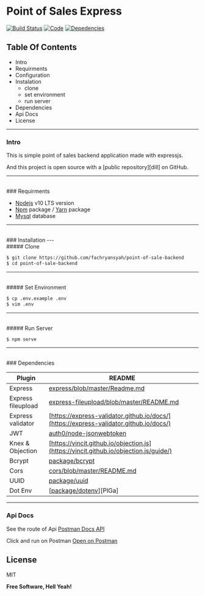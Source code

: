 # Point of Sales Express

[![Build Status](https://travis-ci.org/joemccann/dillinger.svg?branch=master)](https://travis-ci.org/joemccann/dillinger)
[![Code](https://camo.githubusercontent.com/65f7d034f575d55d73f27883473847130e1ead2e/68747470733a2f2f696d672e736869656c64732e696f2f62616467652f436f64652532305374796c652d5374616e646172642d79656c6c6f772e737667)](https://standardjs.com)
[![Depedencies](https://camo.githubusercontent.com/ad7cd96cf07b4f43660e8cf795e20d380419465a/68747470733a2f2f696d672e736869656c64732e696f2f62616467652f446570656e64656e636965732d457870726573732d677265656e2e737667)]()


## Table Of Contents

*  Intro
*  Requirments
*  Configuration
*  Instalation
    *  clone
    *  set environment
    *  run server
* Dependencies
* Api Docs
* License
___
### Intro

This is simple point of sales backend application made with expressjs.

And this project is open source with a [public repository][dill]
 on GitHub.
___
<br>
### Requirments

* [Nodejs](https://nodejs.org/en/) v10 LTS version
* [Npm](https://www.npmjs.com/get-npm) package / [Yarn](https://yarnpkg.com/lang/en/docs/install/#mac-stable) package
* [Mysql](https://www.mysql.com/downloads/) database
___
<br>
### Installation
---
<br>
##### Clone

```sh
$ git clone https://github.com/fachryansyah/point-of-sale-backend
$ cd point-of-sale-backend
```
---
<br>
##### Set Environment

```sh
$ cp .env.example .env
$ vim .env
```
---
<br>
##### Run Server

```sh
$ npm serve
```

___
<br>
### Dependencies

| Plugin | README |
| ------ | ------ |
| Express | [express/blob/master/Readme.md](https://github.com/expressjs/express/blob/master/Readme.md) |
| Express fileupload | [express-fileupload/blob/master/README.md](https://github.com/richardgirges/express-fileupload/blob/master/README.md) |
| Express validator | [https://express-validator.github.io/docs/](https://express-validator.github.io/docs/) |
| JWT | [auth0/node-jsonwebtoken](https://github.com/auth0/node-jsonwebtoken#readme) |
| Knex & Objection | [https://vincit.github.io/objection.js](https://vincit.github.io/objection.js/guide/) |
| Bcrypt | [package/bcrypt](https://www.npmjs.com/package/bcrypt) |
| Cors | [cors/blob/master/README.md](https://github.com/expressjs/cors/blob/master/README.md) |
| UUID | [package/uuid](https://www.npmjs.com/package/uuid) |
| Dot Env | [[package/dotenv](https://www.npmjs.com/package/dotenv)][PlGa] |


___
### Api Docs

See the route of Api
[Postman Docs API](https://documenter.getpostman.com/view/1720373/SVn3rua2?version=latest)

Click and run on Postman
[Open on Postman](https://explore.postman.com/templates/3884)

License
----

MIT


**Free Software, Hell Yeah!**
